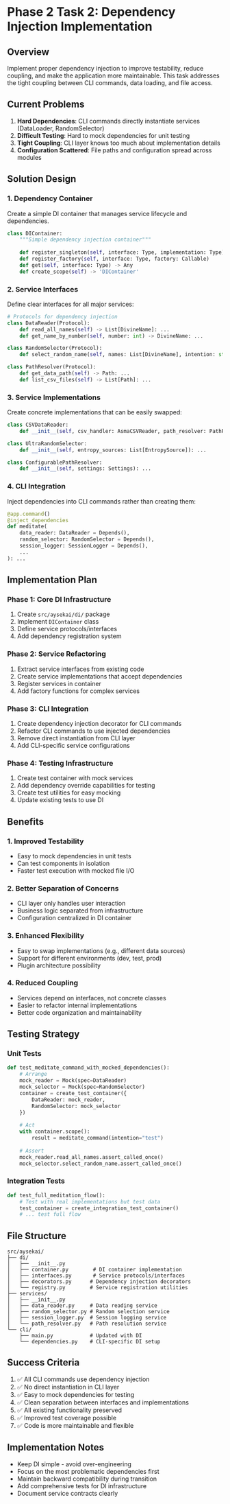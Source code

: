 # Phase 2 Task 2: Dependency Injection Implementation

## Overview
Implement proper dependency injection to improve testability, reduce coupling, and make the application more maintainable. This task addresses the tight coupling between CLI commands, data loading, and file access.

## Current Problems
1. **Hard Dependencies**: CLI commands directly instantiate services (DataLoader, RandomSelector)
2. **Difficult Testing**: Hard to mock dependencies for unit testing
3. **Tight Coupling**: CLI layer knows too much about implementation details
4. **Configuration Scattered**: File paths and configuration spread across modules

## Solution Design

### 1. Dependency Container
Create a simple DI container that manages service lifecycle and dependencies.

```python
class DIContainer:
    """Simple dependency injection container"""
    
    def register_singleton(self, interface: Type, implementation: Type)
    def register_factory(self, interface: Type, factory: Callable)
    def get(self, interface: Type) -> Any
    def create_scope(self) -> 'DIContainer'
```

### 2. Service Interfaces
Define clear interfaces for all major services:

```python
# Protocols for dependency injection
class DataReader(Protocol):
    def read_all_names(self) -> List[DivineName]: ...
    def get_name_by_number(self, number: int) -> DivineName: ...

class RandomSelector(Protocol):
    def select_random_name(self, names: List[DivineName], intention: str) -> DivineName: ...

class PathResolver(Protocol):
    def get_data_path(self) -> Path: ...
    def list_csv_files(self) -> List[Path]: ...
```

### 3. Service Implementations
Create concrete implementations that can be easily swapped:

```python
class CSVDataReader:
    def __init__(self, csv_handler: AsmaCSVReader, path_resolver: PathResolver): ...

class UltraRandomSelector:
    def __init__(self, entropy_sources: List[EntropySource]): ...

class ConfigurablePathResolver:
    def __init__(self, settings: Settings): ...
```

### 4. CLI Integration
Inject dependencies into CLI commands rather than creating them:

```python
@app.command()
@inject_dependencies
def meditate(
    data_reader: DataReader = Depends(),
    random_selector: RandomSelector = Depends(),
    session_logger: SessionLogger = Depends(),
    ...
): ...
```

## Implementation Plan

### Phase 1: Core DI Infrastructure
1. Create `src/aysekai/di/` package
2. Implement `DIContainer` class
3. Define service protocols/interfaces
4. Add dependency registration system

### Phase 2: Service Refactoring
1. Extract service interfaces from existing code
2. Create service implementations that accept dependencies
3. Register services in container
4. Add factory functions for complex services

### Phase 3: CLI Integration
1. Create dependency injection decorator for CLI commands
2. Refactor CLI commands to use injected dependencies
3. Remove direct instantiation from CLI layer
4. Add CLI-specific service configurations

### Phase 4: Testing Infrastructure
1. Create test container with mock services
2. Add dependency override capabilities for testing
3. Create test utilities for easy mocking
4. Update existing tests to use DI

## Benefits

### 1. Improved Testability
- Easy to mock dependencies in unit tests
- Can test components in isolation
- Faster test execution with mocked file I/O

### 2. Better Separation of Concerns
- CLI layer only handles user interaction
- Business logic separated from infrastructure
- Configuration centralized in DI container

### 3. Enhanced Flexibility
- Easy to swap implementations (e.g., different data sources)
- Support for different environments (dev, test, prod)
- Plugin architecture possibility

### 4. Reduced Coupling
- Services depend on interfaces, not concrete classes
- Easier to refactor internal implementations
- Better code organization and maintainability

## Testing Strategy

### Unit Tests
```python
def test_meditate_command_with_mocked_dependencies():
    # Arrange
    mock_reader = Mock(spec=DataReader)
    mock_selector = Mock(spec=RandomSelector)
    container = create_test_container({
        DataReader: mock_reader,
        RandomSelector: mock_selector
    })
    
    # Act
    with container.scope():
        result = meditate_command(intention="test")
    
    # Assert
    mock_reader.read_all_names.assert_called_once()
    mock_selector.select_random_name.assert_called_once()
```

### Integration Tests
```python
def test_full_meditation_flow():
    # Test with real implementations but test data
    test_container = create_integration_test_container()
    # ... test full flow
```

## File Structure
```
src/aysekai/
├── di/
│   ├── __init__.py
│   ├── container.py        # DI container implementation
│   ├── interfaces.py       # Service protocols/interfaces
│   ├── decorators.py      # Dependency injection decorators
│   └── registry.py        # Service registration utilities
├── services/
│   ├── __init__.py
│   ├── data_reader.py     # Data reading service
│   ├── random_selector.py # Random selection service
│   ├── session_logger.py  # Session logging service
│   └── path_resolver.py   # Path resolution service
└── cli/
    ├── main.py            # Updated with DI
    └── dependencies.py    # CLI-specific DI setup
```

## Success Criteria
1. ✅ All CLI commands use dependency injection
2. ✅ No direct instantiation in CLI layer
3. ✅ Easy to mock dependencies for testing
4. ✅ Clean separation between interfaces and implementations
5. ✅ All existing functionality preserved
6. ✅ Improved test coverage possible
7. ✅ Code is more maintainable and flexible

## Implementation Notes
- Keep DI simple - avoid over-engineering
- Focus on the most problematic dependencies first
- Maintain backward compatibility during transition
- Add comprehensive tests for DI infrastructure
- Document service contracts clearly
